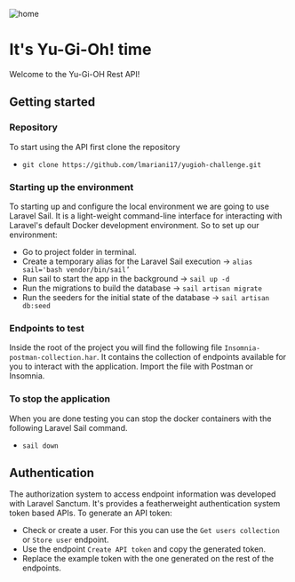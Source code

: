 ![home](https://user-images.githubusercontent.com/42821709/162286469-1a0fb1cc-c0e2-4d81-a409-c611756f7a49.jpeg)

# It's Yu-Gi-Oh! time
Welcome to the Yu-Gi-OH Rest API!

## Getting started

### Repository
To start using the API first clone the repository
- `git clone https://github.com/lmariani17/yugioh-challenge.git`

### Starting up the environment
To starting up and configure the local environment we are going to use Laravel Sail. It is a light-weight command-line interface for interacting with Laravel's default Docker development environment. So to set up our environment:
- Go to project folder in terminal.
- Create a temporary alias for the Laravel Sail execution -> `alias sail='bash vendor/bin/sail’`
- Run sail to start the app in the background -> `sail up -d`
- Run the migrations to build the database -> `sail artisan migrate`
- Run the seeders for the initial state of the database -> `sail artisan db:seed`

### Endpoints to test
Inside the root of the project you will find the following file `Insomnia-postman-collection.har`. It contains the collection of endpoints available for you to interact with the application. Import the file with Postman or Insomnia.

### To stop the application
When you are done testing you can stop the docker containers with the following Laravel Sail command.
- `sail down`

## Authentication
The authorization system to access endpoint information was developed with Laravel Sanctum. It's provides a featherweight authentication system token based APIs.
To generate an API token:
- Check or create a user. For this you can use the `Get users collection` or `Store user` endpoint.
- Use the endpoint `Create API token` and copy the generated token.
- Replace the example token with the one generated on the rest of the endpoints.
